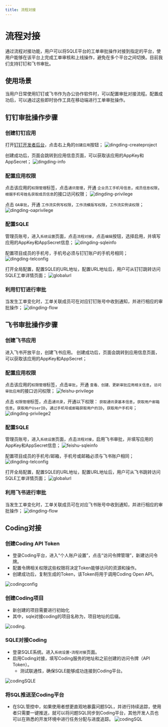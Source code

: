 ```yaml
---
title: 流程对接
---
```


# 流程对接

通过流程对接功能，用户可以将SQLE平台的工单审批操作对接到指定的平台，使用户能够在该平台上完成工单审核和上线操作，避免在多个平台之间切换。目前我们支持钉钉和飞书审批。

## 使用场景

当用户日常使用钉钉或飞书作为办公协作软件时，可以配置审批对接流程。配置成功后，可以通过这些即时协作工具在移动端进行工单审批操作。


## 钉钉审批操作步骤

### 创建钉钉应用
打开[钉钉开发者后台](https://open-dev.dingtalk.com/fe/app#/corp/app)，点击右上角的`创建应用`按钮；
![dingding-createproject](img/dingding-createproject.png)

创建成功后，页面会跳转到应用信息页面，可以获取该应用的AppKey和AppSecret；
![dingding-info](img/dingding-info.png)

### 配置应用权限
点击该应用的`权限管理`标签，点击`通讯管理`，开通 `企业员工手机号信息`，`成员信息权限`，`根据手机号姓名获取成员信息`的接口访问权限；
![dingding-privilege](img/dingding-privilege.png)

点击 `OA审批`，开通 `工作流实例写权限`，`工作流模版写权限`，`工作流实例读权限`；
![dingding-oaprivilege](img/dingding-oaprivilege.png)

### 配置SQLE
管理员账号，进入`系统设置`页面，点击`流程对接`，点击`编辑`按钮，选择启用，并填写应用的AppKey和AppSecret信息；
![dingding-sqleinfo](img/dingding-sqleinfo.png)

配置项目成员的手机号，手机号必须与钉钉账户的手机号相同；
![dingding-telconfig](img/dingding-telconfig.png)

打开全局配置，配置SQLE的URL地址，配置URL地址后，用户可从钉钉跳转访问SQLE工单详情页面；
![globalurl](img/globalurl.png)

### 利用钉钉进行审批
当发生工单变化时，工单关联成员可在对应钉钉账号中收到通知，并进行相应的审批操作；
![dingding-flow](img/dingding-flow.png)


## 飞书审批操作步骤

### 创建飞书应用

进入飞书开放平台，创建飞书应用。
创建成功后，页面会跳转到应用信息页面，可以获取该应用的AppKey和AppSecret；

### 配置应用权限
点击该应用的`权限管理`标签，点击`审批`，开通 `查看、创建、更新审批应用相关信息`，`访问审批应用`的接口访问权限；
![feishu-privilege](img/feishu-privilege.png)

点击 `权限管理`标签，点击`通讯录`，开通以下权限： `获取通讯录基本信息`，`获取用户邮箱信息`，`获取用户UserID`，`通过手机号或邮箱获取用户的ID`，`获取用户手机号`；
![dingding-privilege2](img/feishu-privilege2.png)

### 配置SQLE
管理员账号，进入`系统设置`页面，点击`流程对接`，启用飞书审批，并填写应用的AppKey和AppSecret信息；
![feishu-sqleinfo](img/feishu-sqleinfo.png)

配置项目成员的手机号/邮箱，手机号或邮箱必须与飞书账户相同；
![dingding-telconfig](img/dingding-telconfig.png)

打开全局配置，配置SQLE的URL地址，配置URL地址后，用户可从飞书跳转访问SQLE工单详情页面；
![globalurl](img/globalurl.png)

### 利用飞书进行审批
当发生工单变化时，工单关联成员可在对应飞书账号中收到通知，并进行相应的审批操作；
![dingding-flow](img/feishu-flow.png)

## Coding对接

### 创建Coding API Token
* 登录Coding平台，进入“个人账户设置”，点击“访问令牌管理”，新建访问令牌。
* 配置令牌相关权限这些权限将决定Token能够访问的资源和操作。
* 创建成功后，复制生成的Token，该Token将用于调用Coding Open API。

![codingconfig](./img/codingconfig.png)

### 创建Coding项目
* 新创建的项目需要进行初始化
* 其中，sqle对接coding的项目名称为，项目地址的后缀。

![coding.](./img/coding.png)

### SQLE对接Coding
* 登录SQLE系统。进入`系统设置`-`流程对接`页面。
* 启用Coding对接，填写Coding服务的地址和之前创建的访问令牌（API Token）。
  * 测试联通性，确保SQLE能够成功连接到Coding平台。

![codingSQLE](./img/codingSQLE.png)

### 将SQL推送至Coding平台
* 在SQL管控中，如果使用者想更直观地暴露问题SQL，并进行持续追踪，使用者只需要一键推送，就可以将问题SQL同步到Coding平台，其他开发人员也可以在熟悉的开发环境中进行任务分配与进度追踪。
![codingSQL](./img/codingSQL.png)
